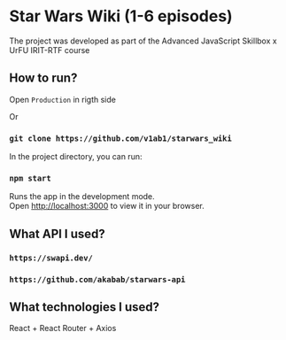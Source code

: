 # Star Wars Wiki (1-6 episodes)

The project was developed as part of the Advanced JavaScript Skillbox x UrFU IRIT-RTF course

## How to run?

Open `Production` in rigth side

Or

### `git clone https://github.com/v1ab1/starwars_wiki`

In the project directory, you can run:

### `npm start`

Runs the app in the development mode.\
Open [http://localhost:3000](http://localhost:3000) to view it in your browser.

## What API I used?

### `https://swapi.dev/`
### `https://github.com/akabab/starwars-api`

## What technologies I used?

React + React Router + Axios
